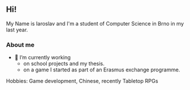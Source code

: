 ## Hi!

My Name is Iaroslav and I'm a student of Computer Science in Brno in my last year.

### About me



- 🔭 I’m currently working 
  - on school projects and my thesis.
  - on a game I started as part of an Erasmus exchange programme.
<!-- - 🌱 I’m currently learning
  - PyTorch -->

<!-- - 👯 I’m looking to collaborate on ...
- 🤔 I’m looking for help with ...
- 💬 Ask me about ...
- 😄 Pronouns: He/him
- ⚡ Fun fact: ... -->

Hobbies: Game development, Chinese, recently Tabletop RPGs
